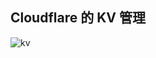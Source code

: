 ## Cloudflare 的 KV 管理

![kv](https://github.com/user-attachments/assets/14ca420d-dabb-4eee-a035-099ccb484545)
